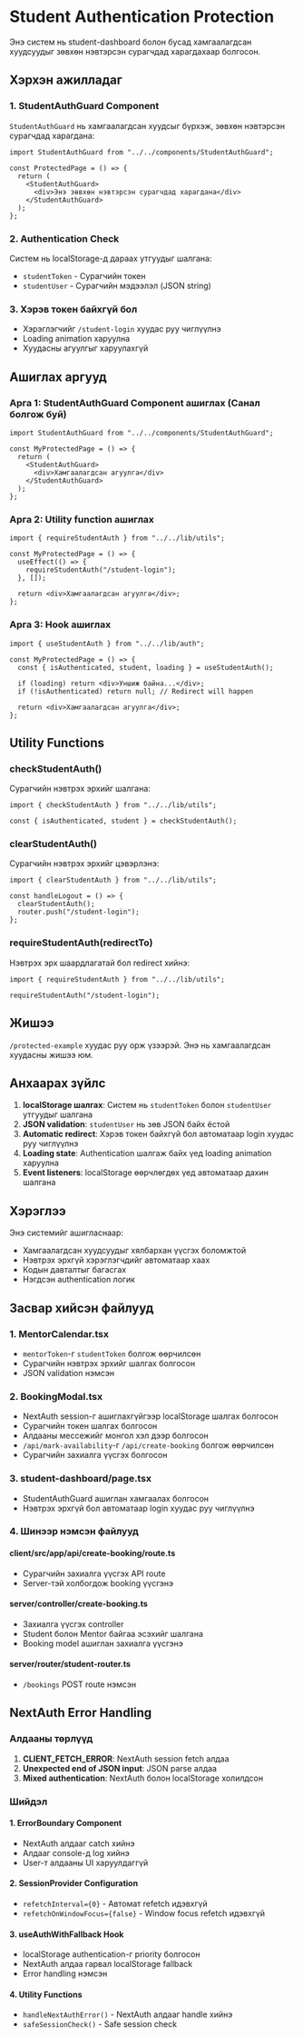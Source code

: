 # Student Authentication Protection

Энэ систем нь student-dashboard болон бусад хамгаалагдсан хуудсуудыг зөвхөн нэвтэрсэн сурагчдад харагдахаар болгосон.

## Хэрхэн ажилладаг

### 1. StudentAuthGuard Component

`StudentAuthGuard` нь хамгаалагдсан хуудсыг бүрхэж, зөвхөн нэвтэрсэн сурагчдад харагдана:

```tsx
import StudentAuthGuard from "../../components/StudentAuthGuard";

const ProtectedPage = () => {
  return (
    <StudentAuthGuard>
      <div>Энэ зөвхөн нэвтэрсэн сурагчдад харагдана</div>
    </StudentAuthGuard>
  );
};
```

### 2. Authentication Check

Систем нь localStorage-д дараах утгуудыг шалгана:

- `studentToken` - Сурагчийн токен
- `studentUser` - Сурагчийн мэдээлэл (JSON string)

### 3. Хэрэв токен байхгүй бол

- Хэрэглэгчийг `/student-login` хуудас руу чиглүүлнэ
- Loading animation харуулна
- Хуудасны агуулгыг харуулахгүй

## Ашиглах аргууд

### Арга 1: StudentAuthGuard Component ашиглах (Санал болгож буй)

```tsx
import StudentAuthGuard from "../../components/StudentAuthGuard";

const MyProtectedPage = () => {
  return (
    <StudentAuthGuard>
      <div>Хамгаалагдсан агуулга</div>
    </StudentAuthGuard>
  );
};
```

### Арга 2: Utility function ашиглах

```tsx
import { requireStudentAuth } from "../../lib/utils";

const MyProtectedPage = () => {
  useEffect(() => {
    requireStudentAuth("/student-login");
  }, []);

  return <div>Хамгаалагдсан агуулга</div>;
};
```

### Арга 3: Hook ашиглах

```tsx
import { useStudentAuth } from "../../lib/auth";

const MyProtectedPage = () => {
  const { isAuthenticated, student, loading } = useStudentAuth();

  if (loading) return <div>Уншиж байна...</div>;
  if (!isAuthenticated) return null; // Redirect will happen

  return <div>Хамгаалагдсан агуулга</div>;
};
```

## Utility Functions

### checkStudentAuth()

Сурагчийн нэвтрэх эрхийг шалгана:

```tsx
import { checkStudentAuth } from "../../lib/utils";

const { isAuthenticated, student } = checkStudentAuth();
```

### clearStudentAuth()

Сурагчийн нэвтрэх эрхийг цэвэрлэнэ:

```tsx
import { clearStudentAuth } from "../../lib/utils";

const handleLogout = () => {
  clearStudentAuth();
  router.push("/student-login");
};
```

### requireStudentAuth(redirectTo)

Нэвтрэх эрх шаардлагатай бол redirect хийнэ:

```tsx
import { requireStudentAuth } from "../../lib/utils";

requireStudentAuth("/student-login");
```

## Жишээ

`/protected-example` хуудас руу орж үзээрэй. Энэ нь хамгаалагдсан хуудасны жишээ юм.

## Анхаарах зүйлс

1. **localStorage шалгах**: Систем нь `studentToken` болон `studentUser` утгуудыг шалгана
2. **JSON validation**: `studentUser` нь зөв JSON байх ёстой
3. **Automatic redirect**: Хэрэв токен байхгүй бол автоматаар login хуудас руу чиглүүлнэ
4. **Loading state**: Authentication шалгаж байх үед loading animation харуулна
5. **Event listeners**: localStorage өөрчлөгдөх үед автоматаар дахин шалгана

## Хэрэглээ

Энэ системийг ашигласнаар:

- Хамгаалагдсан хуудсуудыг хялбархан үүсгэх боломжтой
- Нэвтрэх эрхгүй хэрэглэгчдийг автоматаар хаах
- Кодын давталтыг багасгах
- Нэгдсэн authentication логик

## Засвар хийсэн файлууд

### 1. MentorCalendar.tsx

- `mentorToken`-г `studentToken` болгож өөрчилсөн
- Сурагчийн нэвтрэх эрхийг шалгах болгосон
- JSON validation нэмсэн

### 2. BookingModal.tsx

- NextAuth session-г ашиглахгүйгээр localStorage шалгах болгосон
- Сурагчийн токен шалгах болгосон
- Алдааны мессежийг монгол хэл дээр болгосон
- `/api/mark-availability`-г `/api/create-booking` болгож өөрчилсөн
- Сурагчийн захиалга үүсгэх болгосон

### 3. student-dashboard/page.tsx

- StudentAuthGuard ашиглан хамгаалах болгосон
- Нэвтрэх эрхгүй бол автоматаар login хуудас руу чиглүүлнэ

### 4. Шинээр нэмсэн файлууд

#### client/src/app/api/create-booking/route.ts

- Сурагчийн захиалга үүсгэх API route
- Server-тэй холбогдож booking үүсгэнэ

#### server/controller/create-booking.ts

- Захиалга үүсгэх controller
- Student болон Mentor байгаа эсэхийг шалгана
- Booking model ашиглан захиалга үүсгэнэ

#### server/router/student-router.ts

- `/bookings` POST route нэмсэн

## NextAuth Error Handling

### Алдааны төрлүүд

1. **CLIENT_FETCH_ERROR**: NextAuth session fetch алдаа
2. **Unexpected end of JSON input**: JSON parse алдаа
3. **Mixed authentication**: NextAuth болон localStorage холилдсон

### Шийдэл

#### 1. ErrorBoundary Component

- NextAuth алдааг catch хийнэ
- Алдааг console-д log хийнэ
- User-т алдааны UI харуулдаггүй

#### 2. SessionProvider Configuration

- `refetchInterval={0}` - Автомат refetch идэвхгүй
- `refetchOnWindowFocus={false}` - Window focus refetch идэвхгүй

#### 3. useAuthWithFallback Hook

- localStorage authentication-г priority болгосон
- NextAuth алдаа гарвал localStorage fallback
- Error handling нэмсэн

#### 4. Utility Functions

- `handleNextAuthError()` - NextAuth алдааг handle хийнэ
- `safeSessionCheck()` - Safe session check
